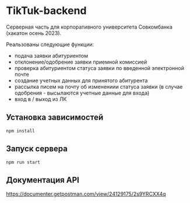 # TikTuk-backend

Серверная часть для корпоративного университета Совкомбанка (хакатон осень 2023).

Реальзованы следующие функции:
- подача заявки абитуриентом
- отклонение/одобрение заявки приемной комиссией
- проверка абитуриентом статуса заявки по введенной электронной почте
- создание учетных данных для принятого абитурента
- рассылка писем на почту об изменениии статуса заявки (в случае одобрения - высылаются учетные данные для входа)
- вход в / выход из ЛК

## Установка зависимостей

```
npm install
```

## Запуск сервера

```
npm run start
```

## Документация API

https://documenter.getpostman.com/view/24129175/2s9YRCXX4q

